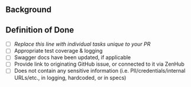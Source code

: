 ## Background
<!-- What would a code reviewer, or a future dev, need to know about this PR in order to understand why this PR is necessary -->

## Definition of Done

- [ ] _Replace this line with individual tasks unique to your PR_
- [ ] Appropriate test coverage & logging
- [ ] Swagger docs have been updated, if applicable
- [ ] Provide link to originating GitHub issue, or connected to it via ZenHub
- [ ] Does not contain any sensitive information (i.e. PII/credentials/internal URLs/etc., in logging, hardcoded, or in specs)
